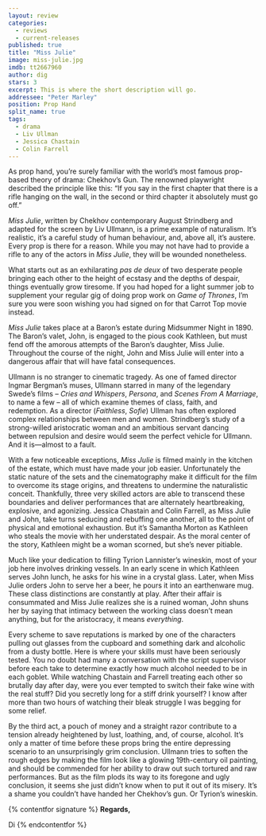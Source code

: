 ```yaml
---
layout: review
categories: 
  - reviews
  - current-releases
published: true
title: "Miss Julie"
image: miss-julie.jpg
imdb: tt2667960
author: dig
stars: 3
excerpt: This is where the short description will go.
addressee: "Peter Marley"
position: Prop Hand
split_name: true
tags: 
  - drama
  - Liv Ullman
  - Jessica Chastain
  - Colin Farrell
---
```

As prop hand, you’re surely familiar with the world’s most famous prop-based theory of drama: Chekhov’s Gun. The renowned playwright described the principle like this: “If you say in the first chapter that there is a rifle hanging on the wall, in the second or third chapter it absolutely must go off.” 

_Miss Julie_, written by Chekhov contemporary August Strindberg and adapted for the screen by Liv Ullmann, is a prime example of naturalism. It’s realistic, it’s a careful study of human behaviour, and, above all, it’s austere. Every prop is there for a reason. While you may not have had to provide a rifle to any of the actors in _Miss Julie_, they will be wounded nonetheless. 

What starts out as an exhilarating _pas de_ _deux_ of two desperate people bringing each other to the height of ecstasy and the depths of despair, things eventually grow tiresome. If you had hoped for a light summer job to supplement your regular gig of doing prop work on _Game of Thrones_, I’m sure you were soon wishing you had signed on for that Carrot Top movie instead. 

_Miss Julie_ takes place at a Baron’s estate during Midsummer Night in 1890. The Baron’s valet, John, is engaged to the pious cook Kathleen, but must fend off the amorous attempts of the Baron’s daughter, Miss Julie. Throughout the course of the night, John and Miss Julie will enter into a dangerous affair that will have fatal consequences. 

Ullmann is no stranger to cinematic tragedy. As one of famed director Ingmar Bergman’s muses, Ullmann starred in many of the legendary Swede’s films – _Cries and Whispers_, _Persona_, and _Scenes From A Marriage_, to name a few – all of which examine themes of class, faith, and redemption. As a director (_Faithless_, _Sofie_) Ullman has often explored complex relationships between men and women. Strindberg’s study of a strong-willed aristocratic woman and an ambitious servant dancing between repulsion and desire would seem the perfect vehicle for Ullmann. And it is—almost to a fault. 

With a few noticeable exceptions, _Miss Julie_ is filmed mainly in the kitchen of the estate, which must have made your job easier. Unfortunately the static nature of the sets and the cinematography make it difficult for the film to overcome its stage origins, and threatens to undermine the naturalistic conceit. Thankfully, three very skilled actors are able to transcend these boundaries and deliver performances that are alternately heartbreaking, explosive, and agonizing. Jessica Chastain and Colin Farrell, as Miss Julie and John, take turns seducing and rebuffing one another, all to the point of physical and emotional exhaustion. But it’s Samantha Morton as Kathleen who steals the movie with her understated despair. As the moral center of the story, Kathleen might be a woman scorned, but she’s never pitiable.  

Much like your dedication to filling Tyrion Lannister’s wineskin, most of your job here involves drinking vessels. In an early scene in which Kathleen serves John lunch, he asks for his wine in a crystal glass. Later, when Miss Julie orders John to serve her a beer, he pours it into an earthenware mug. These class distinctions are constantly at play. After their affair is consummated and Miss Julie realizes she is a ruined woman, John shuns her by saying that intimacy between the working class doesn’t mean anything, but for the aristocracy, it means _everything_. 

Every scheme to save reputations is marked by one of the characters pulling out glasses from the cupboard and something dark and alcoholic from a dusty bottle. Here is where your skills must have been seriously tested. You no doubt had many a conversation with the script supervisor before each take to determine exactly how much alcohol needed to be in each goblet. While watching Chastain and Farrell treating each other so brutally day after day, were you ever tempted to switch their fake wine with the real stuff? Did you secretly long for a stiff drink yourself? I know after more than two hours of watching their bleak struggle I was begging for some relief. 

By the third act, a pouch of money and a straight razor contribute to a tension already heightened by lust, loathing, and, of course, alcohol. It’s only a matter of time before these props bring the entire depressing scenario to an unsurprisingly grim conclusion. Ullmann tries to soften the rough edges by making the film look like a glowing 19th-century oil painting, and should be commended for her ability to draw out such tortured and raw performances. But as the film plods its way to its foregone and ugly conclusion, it seems she just didn’t know when to put it out of its misery. It’s a shame you couldn’t have handed her Chekhov’s gun. Or Tyrion’s wineskin. 

{% contentfor signature %}
**Regards,**

Di
{% endcontentfor %}